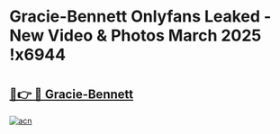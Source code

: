 # Gracie-Bennett Onlyfans Leaked - New Video & Photos March 2025 !x6944

# <h2><a href="https://nnyytj.iuczelnia.edu.pl?title=Gracie-Bennett&ref=x6944">🔗👉 🔴 Gracie-Bennett</a></h2>

[![acn](https://github.com/user-attachments/assets/0f9c940e-d8b0-45ae-aac7-cd30a18b3e1c)](https://nnyytj.iuczelnia.edu.pl?title=Gracie-Bennett&ref=x6944)

